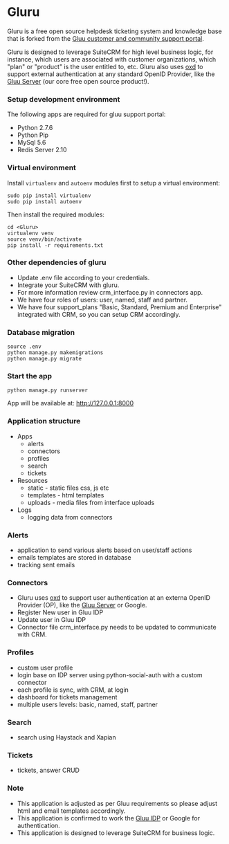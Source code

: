 # Gluru
Gluru is a free open source helpdesk ticketing system and knowledge base that is forked from the [Gluu customer and community support portal](https://support.gluu.org). 

Gluru is designed to leverage SuiteCRM for high level business logic, for instance, which users are associated with customer organizations, which "plan" or "product" is the user entitled to, etc. Gluru also uses [oxd](https://oxd.gluu.org) to support external authentication at any standard OpenID Provider, like the [Gluu Server](https://gluu.org) (our core free open source product!). 

### Setup development environment

The following apps are required for gluu support portal:
- Python 2.7.6
- Python Pip
- MySql 5.6
- Redis Server 2.10

### Virtual environment
Install `virtualenv` and `autoenv` modules first to setup a virtual environment:
```
sudo pip install virtualenv
sudo pip install autoenv
```

Then install the required modules:
```
cd <Gluru>
virtualenv venv
source venv/bin/activate
pip install -r requirements.txt
```
### Other dependencies of gluru

- Update .env file according to your credentials.
- Integrate your SuiteCRM with gluru.
- For more information review crm_interface.py in connectors app.
- We have four roles of users: user, named, staff and partner.
- We have four support_plans "Basic, Standard, Premium and Enterprise" integrated with CRM, so you can setup CRM accordingly.

### Database migration

```
source .env
python manage.py makemigrations
python manage.py migrate
```
### Start the app

```
python manage.py runserver
```
App will be available at:
http://127.0.0.1:8000


### Application structure
  - Apps
      - alerts
      - connectors
      - profiles
      - search
      - tickets
  - Resources
      - static - static files css, js etc
      - templates - html templates
      - uploads - media files from interface uploads
  - Logs
      - logging data from connectors

### Alerts
   - application to send various alerts based on user/staff actions
   - emails templates are stored in database
   - tracking sent emails

### Connectors
   - Gluru uses [oxd](https://oxd.gluu.org) to support user authentication at an externa OpenID Provider (OP), like the [Gluu Server](https://gluu.org/) or Google. 
   - Register New user in Gluu IDP
   - Update user in Gluu IDP
   - Connector file crm_interface.py needs to be updated to communicate with CRM.

### Profiles
   - custom user profile
   - login base on IDP server using python-social-auth with a custom connector
   - each profile is sync, with CRM, at login
   - dashboard for tickets management
   - multiple users levels: basic, named, staff, partner

### Search
   - search using Haystack and Xapian

### Tickets
   - tickets, answer CRUD

### Note
   - This application is adjusted as per Gluu requirements so please adjust html and email templates accordingly.
   - This application is confirmed to work the [Gluu IDP](https://gluu.org/) or Google for authentication.
   - This application is designed to leverage SuiteCRM for business logic.
